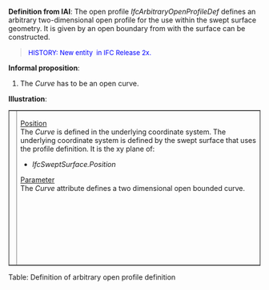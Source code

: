 **Definition
from IAI**: The open profile _IfcArbitraryOpenProfileDef_ defines an arbitrary two-dimensional open profile for the use within the swept surface geometry. It is given by an open boundary from with the surface can be constructed.

> <font color="#0000ff" size="-1">HISTORY: New
entity&nbsp;
in IFC Release 2x.</font>

**Informal
proposition**:

1. The _Curve_ has to be an open curve.

**Illustration**:

<table style="width: 100%;" border="1" cellpadding="2" cellspacing="2" frame="border">
  <tbody>
    <tr>
      <td align="left" valign="top" width="420"><a href="drawings/IfcArbitraryProfileDef-Layout3.dwf"><img src="figures/IfcArbitraryProfileDef-Layout3.gif" alt="arbitrary profile without boundaries" border="0" height="300" width="400"></a></td>
      <td style="width: 100%; vertical-align: top; text-align: left;">
      <p><u>Position</u>
      <br>
The <i>Curve</i>
is defined in the underlying coordinate system. The
underlying
coordinate system is defined by the swept surface that uses the profile
definition. It is the xy plane of: </p>
      <ul>
        <li style="font-style: italic;">IfcSweptSurface.Position</li>
      </ul>
      <p><u>Parameter</u>
      <br>
The <span style="font-style: italic;">Curve
      </span>attribute defines
a two dimensional open bounded curve.&nbsp;</p>
      </td>
    </tr>
  </tbody>
</table>

Table: Definition of arbitrary open profile definition